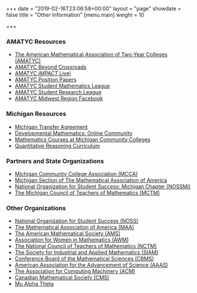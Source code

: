 +++
date = "2019-02-16T23:06:58+00:00"
layout = "page"
showdate = false
title = "Other Information"
[menu.main]
weight = 10

+++

### AMATYC Resources
* [The American Mathematical Association of Two-Year Colleges (AMATYC)](http://www.amatyc.org/)
* [AMATYC Beyond Crossroads](http://beyondcrossroads.matyc.org/)
* [AMATYC <i>IMPACT</i> Live!](http://my.amatyc.org)
* [AMATYC Position Papers](https://amatyc.site-ym.com/general/custom.asp?page=GuidelinesPositions)
* [AMATYC Student Mathematics League](http://www.amatyc.org?page=StudentMathLeague)
* [AMATYC Student Research League](http://amatyc.site-ym.com/page/StudentResLeague)
* [AMATYC Midwest Region Facebook](http://bit.ly/amatycmidwest)

### Michigan Resources
* [Michigan Transfer Agreement](https://www.macrao.org/Publications/MTA.asp)
* [Developmental Mathematics: Online Community](http://dm-live.wikispaces.com/)
* [Mathematics Courses at Michigan Community Colleges](http://www-personal.umich.edu/\~vmesa/Community%20Colleges/CommunityColleges.html)
* [Quantitative Reasoning Curriculum](http://michmatyc.org/qr)

### Partners and State Organizations
* [Michigan Community College Association (MCCA)](http://www.mcca.org/)
* [Michigan Section of The Mathematical Association of America](http://sections.maa.org/michigan/)
* [National Organization for Student Success: Michigan Chapter (NOSSMi)](http://nossmi.org/)
* [The Michigan Council of Teachers of Mathematics (MCTM)](http://mictm.org/)

### Other Organizations
* [National Organization for Student Success (NOSS)](http://www.thenoss.org/)
* [The Mathematical Association of America (MAA)](http://www.maa.org/)
* [The American Mathematical Society (AMS)](http://e-math.ams.org/)
* [Association for Women in Mathematics (AWM)](http://www.awm-math.org/)
* [The National Council of Teachers of Mathematics (NCTM)](http://www.nctm.org/)
* [The Society for Industrial and Applied Mathematics (SIAM)](http://www.siam.org/)
* [Conference Board of the Mathematical Sciences (CBMS)](http://www.cbmsweb.org/)
* [American Association for the Advancement of Science (AAAS)](http://www.aaas.org/)
* [The Association for Computing Machinery (ACM)](http://www.acm.org/)
* [Canadian Mathematical Society (CMS)](http://camel.math.ca/)
* [Mu Alpha Theta](http://www.mualphatheta.org/)
